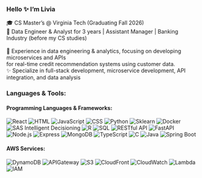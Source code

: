 ### Hello ✨ I’m Livia
<p> 🎓 CS Master’s @ Virginia Tech (Graduating Fall 2026)<br>
💼 Data Engineer & Analyst for 3 years | Assistant Manager | Banking Industry (before my CS studies)<br>
<br>
🚀 Experience in data engineering & analytics, focusing on developing microservices and APIs<br> for real-time credit recommendation systems using customer data.<br>
✨ Specialize in full-stack development, microservice development, API integration, and data analysis</p>


### Languages & Tools:

#### Programming Languages & Frameworks:
![React](https://img.shields.io/badge/React-20232A?style=flat&logo=react&logoColor=61DAFB)
![HTML](https://img.shields.io/badge/HTML-E34F26?style=flat&logo=html5&logoColor=white)
![JavaScript](https://img.shields.io/badge/JavaScript-F7DF1E?style=flat&logo=javascript&logoColor=black)
![CSS](https://img.shields.io/badge/CSS-1572B6?style=flat&logo=css3&logoColor=white)
![Python](https://img.shields.io/badge/Python-3776AB?style=flat&logo=python&logoColor=white)
![Sklearn](https://img.shields.io/badge/Scikit--learn-F7931E?style=flat&logo=scikit-learn&logoColor=white)
![Docker](https://img.shields.io/badge/Docker-2496ED?style=flat&logo=docker&logoColor=white)
![SAS Intelligent Decisioning](https://img.shields.io/badge/SAS-Intelligent%20Decisioning-0088CE?style=flat&logo=sas&logoColor=white)
![R](https://img.shields.io/badge/R-276DC3?style=flat&logo=r&logoColor=white)
![SQL](https://img.shields.io/badge/SQL-003B57?style=flat&logo=postgresql&logoColor=white)
![RESTful API](https://img.shields.io/badge/RESTful%20API-0052CC?style=flat&logo=api&logoColor=white)
![FastAPI](https://img.shields.io/badge/FastAPI-009688?style=flat&logo=fastapi&logoColor=white)
![Node.js](https://img.shields.io/badge/Node.js-339933?style=flat&logo=node.js&logoColor=white)
![Express](https://img.shields.io/badge/Express-000000?style=flat&logo=express&logoColor=white)
![MongoDB](https://img.shields.io/badge/MongoDB-47A248?style=flat&logo=mongodb&logoColor=white)
![TypeScript](https://img.shields.io/badge/TypeScript-3178C6?style=flat&logo=typescript&logoColor=white)
![C](https://img.shields.io/badge/C-A8B9CC?style=flat&logo=c&logoColor=white)
![Java](https://img.shields.io/badge/Java-007396?style=flat&logo=java&logoColor=white)
![Spring Boot](https://img.shields.io/badge/Spring%20Boot-6DB33F?style=flat&logo=spring-boot&logoColor=white)

#### AWS Services:
![DynamoDB](https://img.shields.io/badge/AWS-DynamoDB-FF9900?style=flat&logo=amazon-aws&logoColor=white)
![APIGateway](https://img.shields.io/badge/AWS-API%20Gateway-FF9900?style=flat&logo=amazon-aws&logoColor=white)
![S3](https://img.shields.io/badge/AWS-S3-FF9900?style=flat&logo=amazon-aws&logoColor=white)
![CloudFront](https://img.shields.io/badge/AWS-CloudFront-FF9900?style=flat&logo=amazon-aws&logoColor=white)
![CloudWatch](https://img.shields.io/badge/AWS-CloudWatch-FF9900?style=flat&logo=amazon-aws&logoColor=white)
![Lambda](https://img.shields.io/badge/AWS-Lambda-FF9900?style=flat&logo=amazon-aws&logoColor=white)
![IAM](https://img.shields.io/badge/AWS-IAM-FF9900?style=flat&logo=amazon-aws&logoColor=white)



